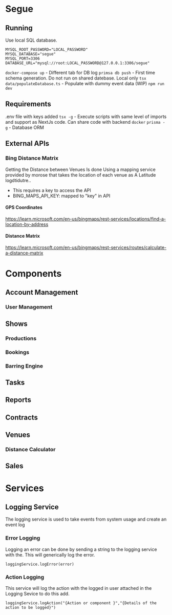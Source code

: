 # Segue

## Running

Use local SQL database.

```
MYSQL_ROOT_PASSWORD="LOCAL_PASSWORD"
MYSQL_DATABASE="segue"
MYSQL_PORT=3306
DATABASE_URL="mysql://root:LOCAL_PASSWORD@127.0.0.1:3306/segue"
```

`docker-compose up` - Different tab for DB log
`primsa db push` - First time schema generation. Do not run on shared datebase. Local only
`tsx data/populateDatabase.ts` - Populate with dummy event data (WIP)
`npm run dev`

## Requirements

.env file with keys added
`tsx -g` - Execute scripts with same level of imports and support as NextJs code. Can share code with backend
`docker`
`prisma -g` - Database ORM

## External APIs

### Bing Distance Matrix

Getting the Distance between Venues Is done Using a mapping service provided by morose that takes the location of
each venue as A Latitude logdtidutre..

- This requires a key to access the API
- BING_MAPS_API_KEY: mapped to "key" in API

#### GPS Coordinates

https://learn.microsoft.com/en-us/bingmaps/rest-services/locations/find-a-location-by-address

#### Distance Matrix

https://learn.microsoft.com/en-us/bingmaps/rest-services/routes/calculate-a-distance-matrix

# Components

## Account Management

### User Management

## Shows

### Productions

### Bookings

### Barring Engine

## Tasks

## Reports

## Contracts

## Venues

### Distance Calculator

## Sales

# Services

## Logging Service

The logging service is used to take events from system usage and create an event log

### Error Logging

Logging an error can be done by sending a string to the logging service with the. This will generically log the error.

`loggingService.logError(error)`

### Action Logging

This service will log the action with the logged in user attached in the Logging Sevice to do this add.

`loggingService.logAction("{Action or component }","{Details of the action to be logged}")`
